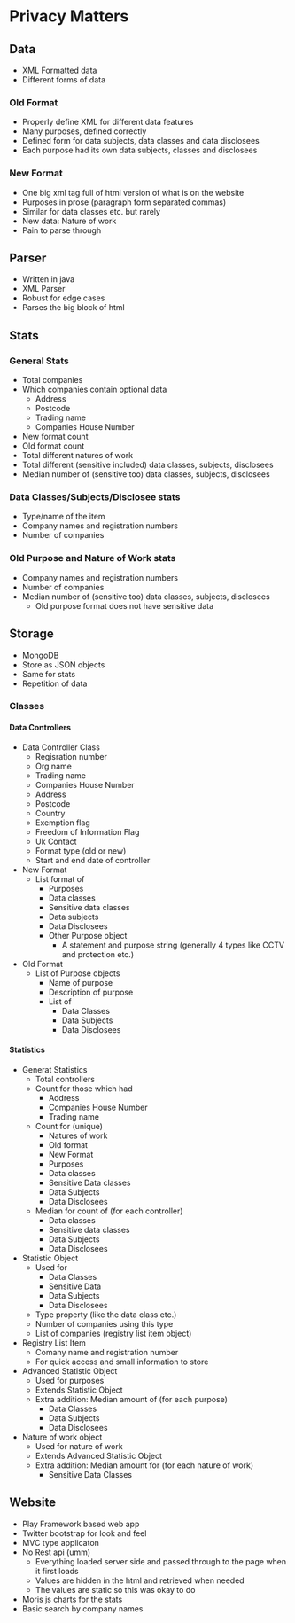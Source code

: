 # Privacy Matters

## Data
- XML Formatted data
- Different forms of data

### Old Format
- Properly define XML for different data features
- Many purposes, defined correctly
- Defined form for data subjects, data classes and data disclosees
- Each purpose had its own data subjects, classes and disclosees

### New Format
- One big xml tag full of html version of what is on the website
- Purposes in prose (paragraph form separated commas)
- Similar for data classes etc. but rarely
- New data: Nature of work
- Pain to parse through

## Parser
- Written in java
- XML Parser
- Robust for edge cases
- Parses the big block of html

## Stats

### General Stats

- Total companies
- Which companies contain optional data
    + Address
    + Postcode
    + Trading name
    + Companies House Number
- New format count
- Old format count
- Total different natures of work
- Total different (sensitive included) data classes, subjects, disclosees
- Median number of (sensitive too) data classes, subjects, disclosees

### Data Classes/Subjects/Disclosee stats

- Type/name of the item
- Company names and registration numbers
- Number of companies

### Old Purpose and Nature of Work stats

- Company names and registration numbers
- Number of companies
- Median number of (sensitive too) data classes, subjects, disclosees
    + Old purpose format does not have sensitive data

## Storage
- MongoDB
- Store as JSON objects
- Same for stats
- Repetition of data

### Classes

#### Data Controllers

- Data Controller Class
    + Regisration number
    + Org name
    + Trading name    
    + Companies House Number
    + Address 
    + Postcode
    + Country
    + Exemption flag
    + Freedom of Information Flag
    + Uk Contact
    + Format type (old or new)
    + Start and end date of controller
- New Format
    + List format of 
        * Purposes
        * Data classes
        * Sensitive data classes
        * Data subjects
        * Data Disclosees
        * Other Purpose object
            - A statement and purpose string (generally 4 types like CCTV and protection etc.)
- Old Format
    + List of Purpose objects
        * Name of purpose
        * Description of purpose
        * List of
            - Data Classes
            - Data Subjects
            - Data Disclosees

#### Statistics

- Generat Statistics
    + Total controllers
    + Count for those which had
        * Address
        * Companies House Number
        * Trading name
    + Count for (unique)
        * Natures of work
        * Old format
        * New Format
        * Purposes
        * Data classes
        * Sensitive Data classes
        * Data Subjects
        * Data Disclosees
    + Median for count of (for each controller)
        * Data classes
        * Sensitive data classes
        * Data Subjects
        * Data Disclosees
- Statistic Object
    + Used for
        * Data Classes
        * Sensitive Data
        * Data Subjects
        * Data Disclosees
    + Type property (like the data class etc.)
    + Number of companies using this type
    + List of companies (registry list item object)
- Registry List Item
    + Comany name and registration number
    + For quick access and small information to store
- Advanced Statistic Object
    + Used for purposes
    + Extends Statistic Object
    + Extra addition: Median amount of (for each purpose)
        * Data Classes
        * Data Subjects
        * Data Disclosees
- Nature of work object
    + Used for nature of work
    + Extends Advanced Statistic Object
    + Extra addition: Median amount for (for each nature of work)
        * Sensitive Data Classes

## Website

- Play Framework based web app
- Twitter bootstrap for look and feel
- MVC type applicaton
- No Rest api (umm)
    + Everything loaded server side and passed through to the page when it first loads
    + Values are hidden in the html and retrieved when needed
    + The values are static so this was okay to do
- Moris js charts for the stats
- Basic search by company names